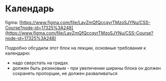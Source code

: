 # Календарь

figma: [https://www.figma.com/file/LavZmQfQccqyrTMzoSJYNu/CSS-Course?node-id=17325%3A248](https://www.figma.com/file/LavZmQfQccqyrTMzoSJYNu/CSS-Course?node-id=17325%3A248)

Подробно обсудили этот блок на лекции, основные требования к календарю:
- надо сверстать на гридах
- должен быть резиновым - при увеличении ширины блока он должен сохранять пропорции, не должен разваливаться
